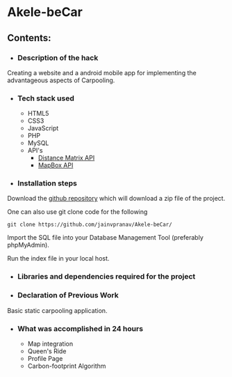 # Akele-beCar

## Contents:

* ### Description of the hack

Creating a website and a android mobile app for implementing the advantageous aspects of Carpooling. 

* ### Tech stack used
  - HTML5
  - CSS3
  - JavaScript
  - PHP
  - MySQL
  - API's
    - [Distance Matrix API](https://distancematrix.ai/distance-matrix-api/)
    - [MapBox API](https://www.mapbox.com/)

* ### Installation steps

Download the [github repository](https://github.com/jainvpranav/Akele-beCar/archive/refs/heads/main.zip) which will download a zip file of the project. 

One can also use git clone code for the following

```
git clone https://github.com/jainvpranav/Akele-beCar/
```

Import the SQL file into your Database Management Tool (preferably phpMyAdmin).

Run the index file in your local host.

* ### Libraries and dependencies required for the project


* ### Declaration of Previous Work

Basic static carpooling application.

* ### What was accomplished in 24 hours

  - Map integration
  - Queen's Ride
  - Profile Page
  - Carbon-footprint Algorithm

